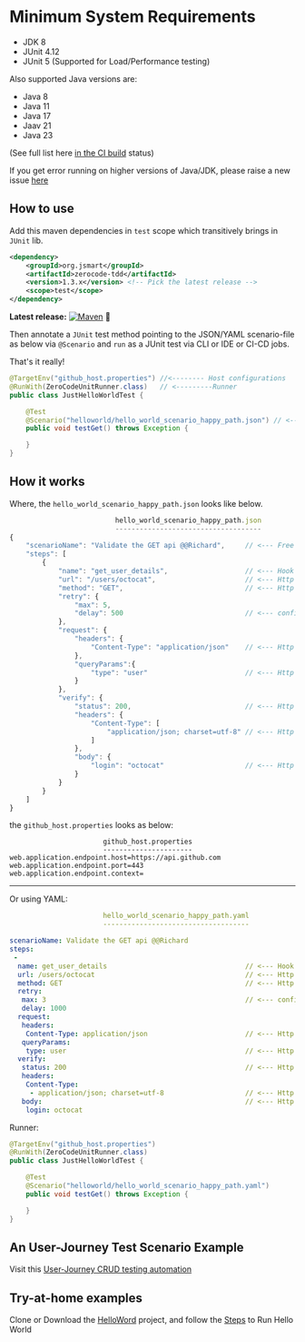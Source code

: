 # Minimum System Requirements
+ JDK 8 
+ JUnit 4.12
+ JUnit 5 (Supported for Load/Performance testing)

Also supported Java versions are:
- Java 8
- Java 11
- Java 17
- Jaav 21
- Java 23

(See full list here [in the CI build](https://github.com/authorjapps/zerocode/issues/714#issuecomment-2933761190) status)

If you get error running on higher versions of Java/JDK, please raise a new issue [here](https://github.com/authorjapps/zerocode/issues/new/choose)

## How to use

Add this maven dependencies in `test` scope which transitively brings in `JUnit` lib.

```xml
<dependency>
    <groupId>org.jsmart</groupId>
    <artifactId>zerocode-tdd</artifactId>
    <version>1.3.x</version> <!-- Pick the latest release -->
    <scope>test</scope>
</dependency>
```


**Latest release:** [![Maven](https://maven-badges.herokuapp.com/maven-central/org.jsmart/zerocode-tdd/badge.svg)](https://maven-badges.herokuapp.com/maven-central/org.jsmart/zerocode-tdd/) 🏹

Then annotate a `JUnit` test method pointing to the JSON/YAML scenario-file as below via `@Scenario` and `run` as a JUnit test via CLI or IDE or CI-CD jobs. 

That's it really!

```java
@TargetEnv("github_host.properties") //<-------- Host configurations
@RunWith(ZeroCodeUnitRunner.class)   // <---------Runner
public class JustHelloWorldTest {

    @Test
    @Scenario("helloworld/hello_world_scenario_happy_path.json") // <--------- Test scenario
    public void testGet() throws Exception {

    }
}
```

## How it works

Where, the `hello_world_scenario_happy_path.json` looks like below.

```javaScript
                          hello_world_scenario_happy_path.json
                          ------------------------------------
{
    "scenarioName": "Validate the GET api @@Richard",     // <--- Free text with author meta data
    "steps": [
        {
            "name": "get_user_details",                   // <--- Hook for next step
            "url": "/users/octocat",                      // <--- Http URL relative to the host
            "method": "GET",                              // <--- Http method GET, PUT, POST or DELETE etc
            "retry": {
                "max": 5,
                "delay": 500                              // <--- configurable retry options
            },
            "request": {
                "headers": {
                    "Content-Type": "application/json"    // <--- Http request headers
                },
                "queryParams":{
                    "type": "user"                        // <--- Http query params
                }
            },
            "verify": {
                "status": 200,                            // <--- Http status code
                "headers": {
                    "Content-Type": [
                        "application/json; charset=utf-8" // <--- Http response headers
                    ]
                },
                "body": {
                    "login": "octocat"                    // <--- Http response payload
                }
            }
        }
    ]
}
```

the `github_host.properties` looks as below:

```properties
                       github_host.properties
                       ----------------------
web.application.endpoint.host=https://api.github.com
web.application.endpoint.port=443
web.application.endpoint.context=
```

---

Or using YAML:

```yml
                       hello_world_scenario_happy_path.yaml
                       ------------------------------------

scenarioName: Validate the GET api @@Richard
steps:
 -
  name: get_user_details                                  // <--- Hook for next step
  url: /users/octocat                                     // <--- Http URL relative to the host
  method: GET                                             // <--- Http method GET, PUT, POST or DELETE etc
  retry:
   max: 3                                                 // <--- configurable retry options
   delay: 1000
  request:
   headers:
    Content-Type: application/json                        // <--- Http request headers
   queryParams:
    type: user                                            // <--- Http query params
  verify:
   status: 200                                            // <--- Http status code
   headers:
    Content-Type:
     - application/json; charset=utf-8                    // <--- Http response headers
   body:                                                  // <--- Http response payload
    login: octocat
```

Runner:

```java
@TargetEnv("github_host.properties")
@RunWith(ZeroCodeUnitRunner.class)
public class JustHelloWorldTest {

    @Test
    @Scenario("helloworld/hello_world_scenario_happy_path.yaml")
    public void testGet() throws Exception {

    }
}
```

## An User-Journey Test Scenario Example

Visit this [User-Journey CRUD testing automation](https://github.com/authorjapps/zerocode/wiki/User-journey:-Create,-Update-and-GET-Employee-Details)

## Try-at-home examples

Clone or Download the [HelloWord](https://github.com/authorjapps/zerocode-hello-world) project, and follow the [Steps](https://github.com/authorjapps/zerocode-hello-world/blob/master/README.md) to Run Hello World
